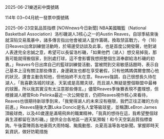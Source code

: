 
2025-06-21樂透彩中獎號碼

                                
114年 03~04月統一發票中獎號碼
                             
2025-06-23空氣品質指標
                              [NOWnews今日新聞] NBA美國職籃（National Basketball Association）洛杉磯湖人3核心之一的Austin Reaves，自球季結束後就深陷交易風暴中，諸多傳言指出他會被湖人當作籌碼，換取禁區戰力，今（18）日Reaves出席訓練營活動時，於場邊受訪談及此事，也是首度公開發聲，他對湖人表達完全忠誠之意，希望可以長留洛杉磯，「如果他們（湖人）想交易掉我，那我可能就得搬個家，到別處打球，這不會影響我想把整個生涯奉獻給洛杉磯的初衷。」Reaves今日出席自己的籃球訓練營活動，當被問到交易敏感話題時，表示自己基本上沒有關注那些傳言，身邊親友也都在享受暑假，只有他媽媽偶爾會關心他的狀況，還會主動告知他，但他始終不太在意。Reaves強調，自己很想長久待在湖人，「我喜歡洛城的球迷、天氣或是高爾夫球，而且湖人無疑是整個聯盟中最棒的球團，所以我其實沒有太注意那些傳言。」儘管Reaves季後賽表現不盡理想，但根據湖人總管Rob Pelinka最近一次公開發言，仍把Reaves視作核心來看待，Reaves也很期待新球季到來，「我覺得湖人的未來沒有極限，我們正往正確的方向前進。」Reaves隨後大讚Luka Doncic是名人堂等級球星，並稱讚LeBron James頂級球商，以及40歲還是滿場飛奔的職業精神，「我真的想待在這，我希望整個球員生涯都留在洛杉磯。」提供全台各地區一週天氣預報！和今天空氣品質指標查詢。午後雷陣雨各地豪雨大雨特報、颱風動態、炎夏高溫等各地新聞。掌握即時天氣資訊，做好防範措施